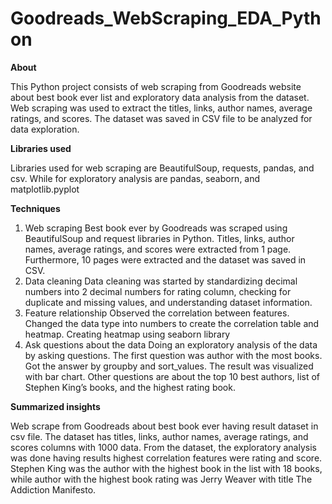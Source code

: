 # Goodreads_WebScraping_EDA_Python

**About**

This Python project consists of web scraping from Goodreads website about best book ever list and exploratory data analysis from the dataset. Web scraping was used to extract the titles, links, author names, average ratings, and scores. The dataset was saved in CSV file to be analyzed for data exploration.

**Libraries used**

Libraries used for web scraping are BeautifulSoup, requests, pandas, and csv. While for exploratory analysis are pandas, seaborn, and matplotlib.pyplot

**Techniques**
1.	Web scraping
Best book ever by Goodreads was scraped using BeautifulSoup and request libraries in Python. Titles, links, author names, average ratings, and scores were extracted from 1 page. Furthermore, 10 pages were extracted and the dataset was saved in CSV. 
2.	Data cleaning
Data cleaning was started by standardizing decimal numbers into 2 decimal numbers for rating column, checking for duplicate and missing values, and understanding dataset information.
3.	Feature relationship
Observed the correlation between features. Changed the data type into numbers to create the correlation table and heatmap. Creating heatmap using seaborn library
4.	Ask questions about the data
Doing an exploratory analysis of the data by asking questions. The first question was author with the most books. Got the answer by groupby and sort_values. The result was visualized with bar chart. Other questions are about the top 10 best authors, list of Stephen King’s books, and the highest rating book.

**Summarized insights**

Web scrape from Goodreads about best book ever having result dataset in csv file. The dataset has titles, links, author names, average ratings, and scores columns with 1000 data. From the dataset, the exploratory analysis was done having results highest correlation features were rating and score. Stephen King was the author with the highest book in the list with 18 books, while author with the highest book rating was Jerry Weaver with title The Addiction Manifesto.

